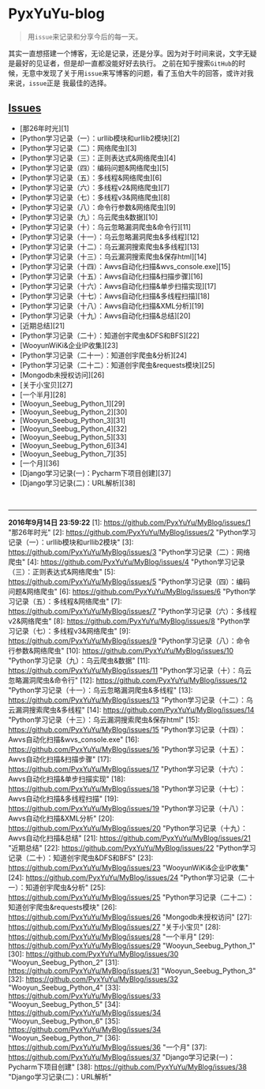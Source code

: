 # PyxYuYu-blog
>用`issue`来记录和分享今后的每一天。


其实一直想搭建一个博客，无论是记录，还是分享。因为对于时间来说，文字无疑是最好的见证者，但是却一直都没能好好去执行。
之前在知乎搜索`GitHub`的时候，无意中发现了关于用`issue`来写博客的问题，看了玉伯大牛的回答，或许对我来说，`issue`正是
我最佳的选择。

## [Issues](https://github.com/PyxYuYu/MyBlog/issues)
  * [那26年时光][1]
  * [Python学习记录（一）：urllib模块和urllib2模块][2]
  * [Python学习记录（二）：网络爬虫][3]
  * [Python学习记录（三）：正则表达式&网络爬虫][4]
  * [Python学习记录（四）：编码问题&网络爬虫][5]
  * [Python学习记录（五）：多线程&网络爬虫][6]
  * [Python学习记录（六）：多线程v2&网络爬虫][7]
  * [Python学习记录（七）：多线程v3&网络爬虫][8]
  * [Python学习记录（八）：命令行参数&网络爬虫][9]
  * [Python学习记录（九）：乌云爬虫&数据][10]
  * [Python学习记录（十）：乌云忽略漏洞爬虫&命令行][11]
  * [Python学习记录（十一）：乌云忽略漏洞爬虫&多线程][12]
  * [Python学习记录（十二）：乌云漏洞搜索爬虫&多线程][13]
  * [Python学习记录（十三）：乌云漏洞搜索爬虫&保存html][14]
  * [Python学习记录（十四）：Awvs自动化扫描&wvs_console.exe][15]
  * [Python学习记录（十五）：Awvs自动化扫描&扫描步骤][16]
  * [Python学习记录（十六）：Awvs自动化扫描&单步扫描实现][17]
  * [Python学习记录（十七）：Awvs自动化扫描&多线程扫描][18]
  * [Python学习记录（十八）：Awvs自动化扫描&XML分析][19]
  * [Python学习记录（十九）：Awvs自动化扫描&总结][20]
  * [近期总结][21]
  * [Python学习记录（二十）：知道创宇爬虫&DFS和BFS][22]
  * [WooyunWiKi&企业IP收集][23]
  * [Python学习记录（二十一）：知道创宇爬虫&分析][24]
  * [Python学习记录（二十二）：知道创宇爬虫&requests模块][25]
  * [Mongodb未授权访问][26]
  * [关于小宝贝][27]
  * [一个半月][28]
  * [Wooyun_Seebug_Python_1][29]
  * [Wooyun_Seebug_Python_2][30]
  * [Wooyun_Seebug_Python_3][31]
  * [Wooyun_Seebug_Python_4][32]
  * [Wooyun_Seebug_Python_5][33]
  * [Wooyun_Seebug_Python_6][34]
  * [Wooyun_Seebug_Python_7][35]
  * [一个月][36]
  * [Django学习记录(一)：Pycharm下项目创建][37]
  * [Django学习记录(二)：URL解析][38]
  <br>
  
----
**2016年9月14日 23:59:22**
[1]: https://github.com/PyxYuYu/MyBlog/issues/1 "那26年时光"
[2]: https://github.com/PyxYuYu/MyBlog/issues/2 "Python学习记录（一）：urllib模块和urllib2模块"
[3]: https://github.com/PyxYuYu/MyBlog/issues/3 "Python学习记录（二）：网络爬虫"
[4]: https://github.com/PyxYuYu/MyBlog/issues/4 "Python学习记录（三）：正则表达式&网络爬虫"
[5]: https://github.com/PyxYuYu/MyBlog/issues/5 "Python学习记录（四）：编码问题&网络爬虫"
[6]: https://github.com/PyxYuYu/MyBlog/issues/6 "Python学习记录（五）：多线程&网络爬虫"
[7]: https://github.com/PyxYuYu/MyBlog/issues/7 "Python学习记录（六）：多线程v2&网络爬虫"
[8]: https://github.com/PyxYuYu/MyBlog/issues/8 "Python学习记录（七）：多线程v3&网络爬虫"
[9]: https://github.com/PyxYuYu/MyBlog/issues/9 "Python学习记录（八）：命令行参数&网络爬虫"
[10]: https://github.com/PyxYuYu/MyBlog/issues/10 "Python学习记录（九）：乌云爬虫&数据"
[11]: https://github.com/PyxYuYu/MyBlog/issues/11 "Python学习记录（十）：乌云忽略漏洞爬虫&命令行"
[12]: https://github.com/PyxYuYu/MyBlog/issues/12 "Python学习记录（十一）：乌云忽略漏洞爬虫&多线程"
[13]: https://github.com/PyxYuYu/MyBlog/issues/13 "Python学习记录（十二）：乌云漏洞搜索爬虫&多线程"
[14]: https://github.com/PyxYuYu/MyBlog/issues/14 "Python学习记录（十三）：乌云漏洞搜索爬虫&保存html"
[15]: https://github.com/PyxYuYu/MyBlog/issues/15 "Python学习记录（十四）：Awvs自动化扫描&wvs_console.exe"
[16]: https://github.com/PyxYuYu/MyBlog/issues/16 "Python学习记录（十五）：Awvs自动化扫描&扫描步骤"
[17]: https://github.com/PyxYuYu/MyBlog/issues/17 "Python学习记录（十六）：Awvs自动化扫描&单步扫描实现"
[18]: https://github.com/PyxYuYu/MyBlog/issues/18 "Python学习记录（十七）：Awvs自动化扫描&多线程扫描"
[19]: https://github.com/PyxYuYu/MyBlog/issues/19 "Python学习记录（十八）：Awvs自动化扫描&XML分析"
[20]: https://github.com/PyxYuYu/MyBlog/issues/20 "Python学习记录（十九）：Awvs自动化扫描&总结"
[21]: https://github.com/PyxYuYu/MyBlog/issues/21 "近期总结"
[22]: https://github.com/PyxYuYu/MyBlog/issues/22 "Python学习记录（二十）：知道创宇爬虫&DFS和BFS"
[23]: https://github.com/PyxYuYu/MyBlog/issues/23 "WooyunWiKi&企业IP收集"
[24]: https://github.com/PyxYuYu/MyBlog/issues/24 "Python学习记录（二十一）：知道创宇爬虫&分析"
[25]: https://github.com/PyxYuYu/MyBlog/issues/25 "Python学习记录（二十二）：知道创宇爬虫&requests模块"
[26]: https://github.com/PyxYuYu/MyBlog/issues/26 "Mongodb未授权访问"
[27]: https://github.com/PyxYuYu/MyBlog/issues/27 "关于小宝贝"
[28]: https://github.com/PyxYuYu/MyBlog/issues/28 "一个半月"
[29]: https://github.com/PyxYuYu/MyBlog/issues/29 "Wooyun_Seebug_Python_1"
[30]: https://github.com/PyxYuYu/MyBlog/issues/30 "Wooyun_Seebug_Python_2"
[31]: https://github.com/PyxYuYu/MyBlog/issues/31 "Wooyun_Seebug_Python_3"
[32]: https://github.com/PyxYuYu/MyBlog/issues/32 "Wooyun_Seebug_Python_4"
[33]: https://github.com/PyxYuYu/MyBlog/issues/33 "Wooyun_Seebug_Python_5"
[34]: https://github.com/PyxYuYu/MyBlog/issues/34 "Wooyun_Seebug_Python_6"
[35]: https://github.com/PyxYuYu/MyBlog/issues/34 "Wooyun_Seebug_Python_7"
[36]: https://github.com/PyxYuYu/MyBlog/issues/36 "一个月"
[37]: https://github.com/PyxYuYu/MyBlog/issues/37 "Django学习记录(一)：Pycharm下项目创建"
[38]: https://github.com/PyxYuYu/MyBlog/issues/38 "Django学习记录(二)：URL解析"



